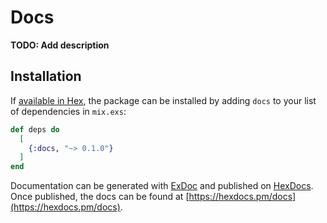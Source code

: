 # Docs

**TODO: Add description**

## Installation

If [available in Hex](https://hex.pm/docs/publish), the package can be installed
by adding `docs` to your list of dependencies in `mix.exs`:

```elixir
def deps do
  [
    {:docs, "~> 0.1.0"}
  ]
end
```

Documentation can be generated with [ExDoc](https://github.com/elixir-lang/ex_doc)
and published on [HexDocs](https://hexdocs.pm). Once published, the docs can
be found at [https://hexdocs.pm/docs](https://hexdocs.pm/docs).

